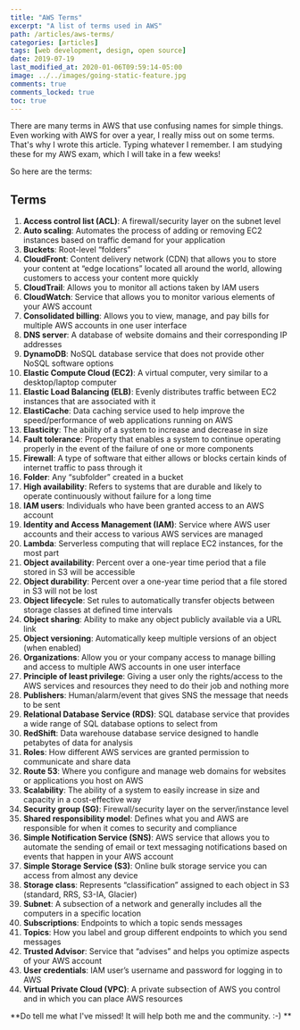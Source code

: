 ```yaml
---
title: "AWS Terms"
excerpt: "A list of terms used in AWS"
path: /articles/aws-terms/
categories: [articles]
tags: [web development, design, open source]
date: 2019-07-19
last_modified_at: 2020-01-06T09:59:14-05:00
image: ../../images/going-static-feature.jpg
comments: true
comments_locked: true
toc: true
---
```



There are many terms in AWS that use confusing names for simple things.
Even working with AWS for over a year, I really miss out on some terms. That's why I wrote this article. Typing whatever I remember. I am studying these for my AWS exam, which I will take in a few weeks! 

So here are the terms:

## Terms

1. **Access control list (ACL)**: A firewall/security layer on the subnet level
2. **Auto scaling**: Automates the process of adding or removing EC2 instances based on traffic demand for your application
3. **Buckets**: Root-level “folders”
4. **CloudFront**: Content delivery network (CDN) that allows you to store your content at “edge locations” located all around the world, allowing customers to access your content more quickly
5. **CloudTrail**: Allows you to monitor all actions taken by IAM users
6. **CloudWatch**: Service that allows you to monitor various elements of your AWS account
7. **Consolidated billing**: Allows you to view, manage, and pay bills for multiple AWS accounts in one user interface
8. **DNS server**: A database of website domains and their corresponding IP addresses
9. **DynamoDB**: NoSQL database service that does not provide other NoSQL software options
10. **Elastic Compute Cloud (EC2)**: A virtual computer, very similar to a desktop/laptop computer
11. **Elastic Load Balancing (ELB)**: Evenly distributes traffic between EC2 instances that are associated with it
12. **ElastiCache**: Data caching service used to help improve the speed/performance of web applications running on AWS
13. **Elasticity**: The ability of a system to increase and decrease in size
14. **Fault tolerance**: Property that enables a system to continue operating properly in the event of the failure of one or more components
15. **Firewall**: A type of software that either allows or blocks certain kinds of internet traffic to pass through it
16. **Folder**: Any “subfolder” created in a bucket
17. **High availability**: Refers to systems that are durable and likely to operate continuously without failure for a long time
18. **IAM users**: Individuals who have been granted access to an AWS account
19. **Identity and Access Management (IAM)**: Service where AWS user accounts and their access to various AWS services are managed
20. **Lambda**: Serverless computing that will replace EC2 instances, for the most part
21. **Object availability**: Percent over a one-year time period that a file stored in S3 will be accessible
22. **Object durability**: Percent over a one-year time period that a file stored in S3 will not be lost
23. **Object lifecycle**: Set rules to automatically transfer objects between storage classes at defined time intervals
24. **Object sharing**: Ability to make any object publicly available via a URL link
25. **Object versioning**: Automatically keep multiple versions of an object (when enabled)
26. **Organizations**: Allow you or your company access to manage billing and access to multiple AWS accounts in one user interface
27. **Principle of least privilege**: Giving a user only the rights/access to the AWS services and resources they need to do their job and nothing more
28. **Publishers**: Human/alarm/event that gives SNS the message that needs to be sent
29. **Relational Database Service (RDS)**: SQL database service that provides a wide range of SQL database options to select from
30. **RedShift**: Data warehouse database service designed to handle petabytes of data for analysis
31. **Roles**: How different AWS services are granted permission to communicate and share data
32. **Route 53**: Where you configure and manage web domains for websites or applications you host on AWS
33. **Scalability**: The ability of a system to easily increase in size and capacity in a cost-effective way
34. **Security group (SG)**: Firewall/security layer on the server/instance level
35. **Shared responsibility model**: Defines what you and AWS are responsible for when it comes to security and compliance
36. **Simple Notification Service (SNS)**: AWS service that allows you to automate the sending of email or text messaging notifications based on events that happen in your AWS account
37. **Simple Storage Service (S3)**: Online bulk storage service you can access from almost any device
38. **Storage class**: Represents “classification” assigned to each object in S3 (standard, RRS, S3-IA, Glacier)
39. **Subnet**: A subsection of a network and generally includes all the computers in a specific location
40. **Subscriptions**: Endpoints to which a topic sends messages
41. **Topics**: How you label and group different endpoints to which you send messages
42. **Trusted Advisor**: Service that “advises” and helps you optimize aspects of your AWS account
43. **User credentials**: IAM user’s username and password for logging in to AWS
44. **Virtual Private Cloud (VPC)**: A private subsection of AWS you control and in which you can place AWS resources

**Do tell me what I've missed! It will help both me and the community. :-) **